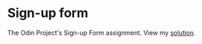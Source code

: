 # Sign-up form
The Odin Project's Sign-up Form assignment. View my [solution](https://jordanallybrown.github.io/sign-up-form/).
